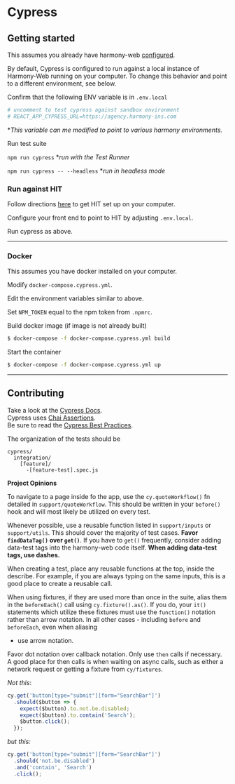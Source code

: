 # Cypress

## Getting started

This assumes you already have harmony-web
[configured](https://bitbucket.org/exzeo-usa/harmony-web/src/master/).

By default, Cypress is configured to run against a local instance of Harmony-Web running on your computer.
To change this behavior and point to a different environment, see below.

Confirm that the following ENV variable is in `.env.local`
```bash
# uncomment to test cypress against sandbox environment
# REACT_APP_CYPRESS_URL=https://agency.harmony-ins.com
```
**This variable can me modified to point to various harmony environments.*

Run test suite

`npm run cypress` **run with the Test Runner*

`npm run cypress -- --headless` **run in headless mode*

### Run against HIT

Follow directions
[here](https://issuecenter.atlassian.net/wiki/spaces/SDLC/pages/577634574/Running+HIT)
to get HIT set up on your computer. 

Configure your front end to point to HIT by adjusting `.env.local`.

Run cypress as above.

---

### Docker

This assumes you have docker installed on your computer.

Modify `docker-compose.cypress.yml`.

Edit the environment variables similar to above.

Set `NPM_TOKEN` equal to the npm token from `.npmrc`.

Build docker image (if image is not already built)
```bash
$ docker-compose -f docker-compose.cypress.yml build
```

Start the container
```bash
$ docker-compose -f docker-compose.cypress.yml up
```

---

## Contributing

Take a look at the 
[Cypress Docs](https://docs.cypress.io/guides/getting-started/writing-your-first-test.html#Add-a-test-file).  
Cypress uses [Chai Assertions](https://www.chaijs.com/api/bdd/).  
Be sure to read the [Cypress Best Practices](https://docs.cypress.io/guides/references/best-practices.html).

The organization of the tests should be 
```
cypress/
  integration/
    [feature]/
      -[feature-test].spec.js
```

**Project Opinions**

To navigate to a page inside fo the app, use the `cy.quoteWorkflow()` fn detailed
in `support/quoteWorkflow`. This should be written in your `before()` hook and will
most likely be utilized on every test.

Whenever possible, use a reusable function listed in `support/inputs` or 
`support/utils`. This should cover the majority of test cases. **Favor `findDataTag()` 
over `get()`**. If you have to `get()` frequently, consider adding data-test tags into 
the harmony-web code itself. **When adding data-test tags, use dashes.**

When creating a test, place any reusable functions at the top, inside the describe.
For example, if you are always typing on the same inputs, this is a good place
to create a reusable call.

When using fixtures, if they are used more than once in the suite, alias them in the
`beforeEach()` call using `cy.fixture().as()`. If you do, your `it()` statements
which utilize these fixtures must use the `function()` notation rather than arrow 
notation. In all other cases  - including `before` and `beforeEach`, even when aliasing 
- use arrow notation.

Favor dot notation over callback notation. Only use `then` calls if necessary. A good
place for then calls is when waiting on async calls, such as either a network request
or getting a fixture from `cy/fixtures`. 

*Not this*:
```js
cy.get('button[type="submit"][form="SearchBar"]')
  .should($button => {
    expect($button).to.not.be.disabled;
    expect($button).to.contain('Search');
    $button.click();
  });
```

*but this:*
```js
cy.get('button[type="submit"][form="SearchBar"]')
  .should('not.be.disabled')
  .and('contain', 'Search')
  .click();
```

